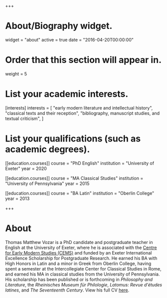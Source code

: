 +++
# About/Biography widget.
widget = "about"
active = true
date = "2016-04-20T00:00:00"

# Order that this section will appear in.
weight = 5

# List your academic interests.
[interests]
  interests = [
    "early modern literature and intellectual history",
    "classical texts and their reception",
    "bibliography, manuscript studies, and textual criticism",
  ]

# List your qualifications (such as academic degrees).
[[education.courses]]
  course = "PhD English"
  institution = "University of Exeter"
  year = 2020

[[education.courses]]
  course = "MA Classical Studies"
  institution = "University of Pennsylvania"
  year = 2015

[[education.courses]]
  course = "BA Latin"
  institution = "Oberlin College"
  year = 2013
 
+++

# About

Thomas Matthew Vozar is a PhD candidate and postgraduate teacher in English at the University of Exeter, where he is associated with the [Centre for Early Modern Studies (CEMS)](https://humanities.exeter.ac.uk/history/research/centres/earlymodern/) and funded by an Exeter International Excellence Scholarship for Postgraduate Research. He earned his BA with High Honors in Latin and a minor in Greek from Oberlin College, having spent a semester at the Intercollegiate Center for Classical Studies in Rome, and earned his MA in classical studies from the University of Pennsylvania. His scholarship has been published or is forthcoming in *Philosophy and Literature*, the *Rheinisches Museum für Philologie*, *Latomus: Revue d'études latines*, and *The Seventeenth Century*. View his full CV [here](pdf/CV.pdf).
